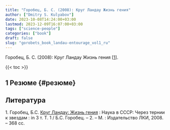 ```yaml
---
title: "Горобец, Б. С. (2008): Круг Ландау Жизнь гения"
author: ["Dmitry S. Kulyabov"]
date: 2023-10-08T14:24:00+03:00
lastmod: 2023-12-09T16:07:00+03:00
tags: ["science-people"]
categories: ["book"]
draft: false
slug: "gorobets_book_landau-entourage_vol1_ru"
---
```


Горобец, Б. С. (2008): Круг Ландау Жизнь гения [<a href="#citeproc_bib_item_1">1</a>].

<!--more-->

{{< toc >}}


## <span class="section-num">1</span> Резюме {#резюме}

## Литература

<div class="csl-bib-body">
  <div class="csl-entry"><a id="citeproc_bib_item_1"></a>1.	Горобец, Б.С. <a href="http://libgen.li/ads.php?md5=e5ae0254ed20e503183dfa306845e21c">Круг Ландау: Жизнь гения</a> : Наука в СССР: Через тернии к звездам : in 3 т. Т. 1 / Б.С. Горобец. – 2. – М. : Издательство ЛКИ, 2008. – 368 сс.</div>
</div>
